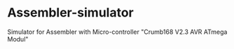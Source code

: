 Assembler-simulator
===================

Simulator for Assembler with Micro-controller "Crumb168 V2.3 AVR ATmega Modul" 
